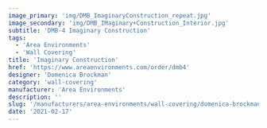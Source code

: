 ```yaml
---
image_primary: 'img/DMB_ImaginaryConstruction_repeat.jpg'
image_secondary: 'img/DMB_IMaginary+Construction_Interior.jpg'
subtitle: 'DMB-4 Imaginary Construction'
tags:
  - 'Area Environments'
  - 'Wall Covering'
title: 'Imaginary Construction'
href: 'https://www.areaenvironments.com/order/dmb4'
designer: 'Domenica Brockman'
category: 'wall-covering'
manufacturer: 'Area Environments'
description: ''
slug: '/manufacturers/area-environments/wall-covering/domenica-brockman-imaginary-construction'
date: '2021-02-17'
---
```

